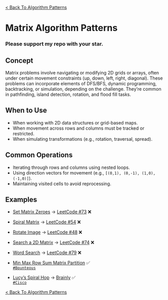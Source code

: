 [< Back To Algorithm Patterns](../../)

# Matrix Algorithm Patterns
### Please support my repo with your star.

## Concept
Matrix problems involve navigating or modifying 2D grids or arrays, often under certain movement constraints (up, down, left, right, diagonal). These problems can incorporate elements of DFS/BFS, dynamic programming, backtracking, or simulation, depending on the challenge. They’re common in pathfinding, island detection, rotation, and flood fill tasks.

## When to Use
- When working with 2D data structures or grid-based maps.
- When movement across rows and columns must be tracked or restricted.
- When simulating transformations (e.g., rotation, traversal, spread).

## Common Operations
- Iterating through rows and columns using nested loops.
- Using direction vectors for movement (e.g., `[(0,1), (0,-1), (1,0), (-1,0)]`).
- Maintaining visited cells to avoid reprocessing.

## Examples
- [Set Matrix Zeroes]() → [LeetCode #73](https://leetcode.com/problems/set-matrix-zeroes) ❌

- [Spiral Matrix]() → [LeetCode #54](https://leetcode.com/problems/spiral-matrix) ❌

- [Rotate Image]() → [LeetCode #48](https://leetcode.com/problems/rotate-image) ❌

- [Search a 2D Matrix]() → [LeetCode #74](https://leetcode.com/problems/search-a-2d-matrix) ❌

- [Word Search]() → [LeetCode #79](https://leetcode.com/problems/word-search) ❌

- [Min Max Row Sum Matrix Partition](min_max_row_sum_matrix_partition) ✅
  <br>
  [`#Bounteous`](https://bounteous.com)

- [Lucy’s Spiral Hop](lucy_spiral_hop/) → [Brainly](https://brainly.com/question/31047283) ✅
  <br>
  [`#Cisco`](https://cisco.com)

[< Back To Algorithm Patterns](../../)
